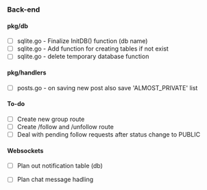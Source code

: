 ### Back-end

#### pkg/db

- [ ] sqlite.go - Finalize InitDB() function (db name)
- [ ] sqlite.go - Add function for creating tables if not exist
- [ ] sqlite.go - delete temporary database function

#### pkg/handlers

- [ ] posts.go - on saving new post also save 'ALMOST_PRIVATE' list

#### To-do

- [ ] Create new group route
- [ ] Create /follow and /unfollow route
- [ ] Deal with pending follow requests after status change to PUBLIC

#### Websockets

- [ ] Plan out notification table (db)
- [ ] Plan chat message hadling

